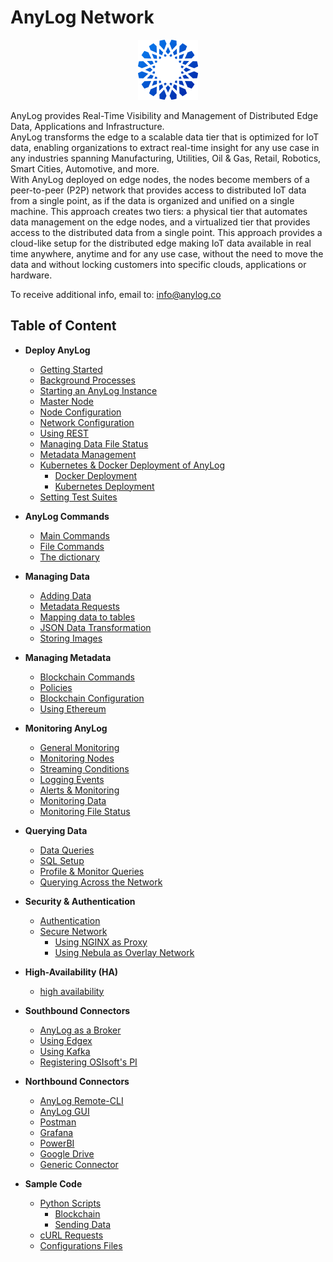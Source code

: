 # AnyLog Network 

<div align="center">
    <img src="imgs/anylog_logo.png" />
</div> 

AnyLog provides Real-Time Visibility and Management of Distributed Edge Data, Applications and Infrastructure.   
AnyLog transforms the edge to a scalable data tier that is optimized for IoT data, enabling organizations
to extract real-time insight for any use case in any industries spanning Manufacturing, Utilities, Oil & Gas, Retail,
Robotics, Smart Cities, Automotive, and more.  
With AnyLog deployed on edge nodes, the nodes become members of a peer-to-peer (P2P) network that provides access to
distributed IoT data from a single point, as if the data is organized and unified on a single machine. 
This approach creates two tiers: a physical tier that automates data management on the edge nodes, and a virtualized tier that
provides access to the distributed data from a single point.
This approach provides a cloud-like setup for the distributed edge making IoT data available in real time anywhere, anytime 
and for any use case, without the need to move the data and without locking customers into specific clouds, applications or hardware.

To receive additional info, email to: [info@anylog.co](mailto:info@anylog.co)


## Table of Content 
* **Deploy AnyLog**
  * [Getting Started](getting%20started.md)
  * [Background Processes](background%20processes.md)
  * [Starting an AnyLog Instance](starting%20an%20anylog%20instance.md)
  * [Master Node](master%20node.md)
  * [Node Configuration](node%20configuration.md)  
  * [Network Configuration](network%20configuration.md)
  * [Using REST](using%20rest.md)
  * [Managing Data File Status](managing%20data%20files%20status.md)
  * [Metadata Management](metadata%20management.md)
  * [Kubernetes & Docker Deployment of AnyLog](deployments)
    * [Docker Deployment](deployments/Docker)
    * [Kubernetes Deployment](deployments/Kubernetes)
  * [Setting Test Suites](test%20suites.md)
  
* **AnyLog Commands**
  * [Main Commands](anylog%20commands.md)
  * [File Commands](file%20commands.md)
  * [The dictionary](dictionary.md)
  
* **Managing Data**
  * [Adding Data](adding%20data.md)
  * [Metadata Requests](metadata%20requests.md)
  * [Mapping data to tables](mapping%20data%20to%20tables.md)
  * [JSON Data Transformation](json%20data%20transformation.md)
  * [Storing Images](image%20mapping.md)
  
* **Managing Metadata**
  * [Blockchain Commands](blockchain%20commands.md)
  * [Policies](policies.md#policies-based-metadata)  
  * [Blockchain Configuration](blockchain%20configuration.md)
  * [Using Ethereum](using%20ethereum.md)
 
* **Monitoring AnyLog**
  * [General Monitoring](monitoring%20calls.md) 
  * [Monitoring Nodes](monitoring%20nodes.md)
  * [Streaming Conditions](streaming%20conditions.md)
  * [Logging Events](logging%20events.md)
  * [Alerts & Monitoring](alerts%20and%20monitoring.md)
  * [Monitoring Data](monitoring%20data.md)
  * [Monitoring File Status](managing%20data%20files%20status.md)
    
* **Querying Data**
  * [Data Queries](queries.md)
  * [SQL Setup](sql%20setup.md)
  * [Profile & Monitor Queries](profiling%20and%20monitoring%20queries.md)
  * [Querying Across the Network](network%20processing.md)

* **Security & Authentication**
  * [Authentication](authentication.md)
  * [Secure Network](secure%20network.md)
    * [Using NGINX as Proxy](deployments/Networking%20&%20Security/nginx.md)
    * [Using Nebula as Overlay Network](deployments/Networking%20&%20Security/nebula.md)

* **High-Availability (HA)**
  * [high availability](high%20availability.md)

* **Southbound Connectors**
  * [AnyLog as a Broker](message%20broker.md) 
  * [Using Edgex](using%20edgex.md)
  * [Using Kafka](using%20kafka.md)
  * [Registering OSIsoft's PI](registering%20pi%20in%20the%20anylog%20network.md)

* **Northbound Connectors**
  * [AnyLog Remote-CLI](northbound%20connectors/remote_cli.md)
  * [AnyLog GUI](northbound%20connectors/using%20the%20gui.md)
  * [Postman](northbound%20connectors/using%20postman.md)
  * [Grafana](northbound%20connectors/using%20grafana.md)
  * [PowerBI](northbound%20connectors/PowerBI.md)
  * [Google Drive](northbound%20connectors/Google.md)
  * [Generic Connector](northbound%20connectors/postgres%20connector.md)

* **Sample Code**
  * [Python Scripts](examples/Sample%20Python%20Scripts)
    * [Blockchain](examples/Sample%20Python%20Scripts/blockchain)
    * [Sending Data](examples/Sample%20Python%20Scripts/data)
  * [cURL Requests](examples/curl.sh)
  * [Configurations Files](examples/Configuration.md)